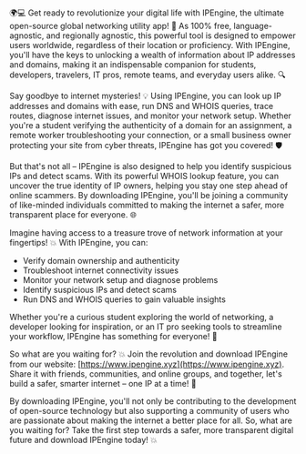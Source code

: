 🌍💻 Get ready to revolutionize your digital life with IPEngine, the ultimate open-source global networking utility app! 🚀 As 100% free, language-agnostic, and regionally agnostic, this powerful tool is designed to empower users worldwide, regardless of their location or proficiency. With IPEngine, you'll have the keys to unlocking a wealth of information about IP addresses and domains, making it an indispensable companion for students, developers, travelers, IT pros, remote teams, and everyday users alike. 🔍

Say goodbye to internet mysteries! 💡 Using IPEngine, you can look up IP addresses and domains with ease, run DNS and WHOIS queries, trace routes, diagnose internet issues, and monitor your network setup. Whether you're a student verifying the authenticity of a domain for an assignment, a remote worker troubleshooting your connection, or a small business owner protecting your site from cyber threats, IPEngine has got you covered! 🛡️

But that's not all – IPEngine is also designed to help you identify suspicious IPs and detect scams. With its powerful WHOIS lookup feature, you can uncover the true identity of IP owners, helping you stay one step ahead of online scammers. By downloading IPEngine, you'll be joining a community of like-minded individuals committed to making the internet a safer, more transparent place for everyone. 🌐

Imagine having access to a treasure trove of network information at your fingertips! 💥 With IPEngine, you can:

* Verify domain ownership and authenticity
* Troubleshoot internet connectivity issues
* Monitor your network setup and diagnose problems
* Identify suspicious IPs and detect scams
* Run DNS and WHOIS queries to gain valuable insights

Whether you're a curious student exploring the world of networking, a developer looking for inspiration, or an IT pro seeking tools to streamline your workflow, IPEngine has something for everyone! 🎉

So what are you waiting for? 💥 Join the revolution and download IPEngine from our website: [https://www.ipengine.xyz](https://www.ipengine.xyz). Share it with friends, communities, and online groups, and together, let's build a safer, smarter internet – one IP at a time! 🌟

By downloading IPEngine, you'll not only be contributing to the development of open-source technology but also supporting a community of users who are passionate about making the internet a better place for all. So, what are you waiting for? Take the first step towards a safer, more transparent digital future and download IPEngine today! 💥